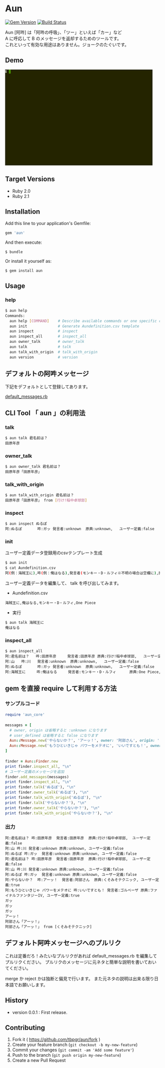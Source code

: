 # Aun

[![Gem Version](https://badge.fury.io/rb/aun.svg)](http://badge.fury.io/rb/aun)
[![Build Status](https://travis-ci.org/tbpgr/aun.png?branch=master)](https://travis-ci.org/tbpgr/aun)

Aun [阿吽] は「阿吽の呼吸」、「ツー」といえば「カー」など  
A に呼応して B のメッセージを返却するためのツールです。  
これといって有効な用途はありません。ジョークのたぐいです。  

## Demo
![demo](./images/aun.gif)

## Target Versions
* Ruby 2.0
* Ruby 2.1

## Installation

Add this line to your application's Gemfile:

```ruby
gem 'aun'
```

And then execute:

    $ bundle

Or install it yourself as:

    $ gem install aun

## Usage
### help
~~~bash
$ aun help
Commands:
  aun help [COMMAND]    # Describe available commands or one specific command
  aun init              # Generate Aundefinition.csv template
  aun inspect           # inspect
  aun inspect_all       # inspect_all
  aun owner_talk        # owner_talk
  aun talk              # talk
  aun talk_with_origin  # talk_with_origin
  aun version           # version
~~~

## デフォルトの阿吽メッセージ
下記をデフォルトとして登録してあります。

[default_messages.rb](./lib/aun/default_messages.rb)

## CLI Tool 「 aun 」の利用法
### talk
~~~bash
$ aun talk 君名前は？
田原年彦
~~~

### owner_talk
~~~bash
$ aun owner_talk 君名前は？
田原年彦「田原年彦」
~~~

### talk_with_origin
~~~bash
$ aun talk_with_origin 君名前は？
田原年彦「田原年彦」 from [行け!稲中卓球部]
~~~

### inspect
~~~bash
$ aun inspect ぬるぽ
阿:ぬるぽ       吽:ガッ 発言者:unknown  原典:unknown,   ユーザー定義:false
~~~

### init
ユーザー定義データ登録用のcsvテンプレート生成

~~~bash
$ aun init
$ cat Aundefinition.csv
阿(例：海賊王に),吽(例：俺はなる),発言者(モンキー・D・ルフィ※不明の場合は空欄に),原典(One Piece※不明の場合は空欄に)
~~~

ユーザー定義データを編集して、 talk を呼び出してみます。

* Aundefinition.csv

~~~
海賊王に,俺はなる,モンキー・D・ルフィ,One Piece
~~~

* 実行

~~~bash
$ aun talk 海賊王に
俺はなる
~~~

### inspect_all
~~~bash
$ aun inspect_all
阿:君名前は？   吽:田原年彦     発言者:田原年彦 原典:行け!稲中卓球部,   ユーザー定義:false
阿:山   吽:川   発言者:unknown  原典:unknown,   ユーザー定義:false
阿:ぬるぽ       吽:ガッ 発言者:unknown  原典:unknown,   ユーザー定義:false
阿:海賊王に     吽:俺はなる     発言者:モンキー・D・ルフィ      原典:One Piece, ユーザー定義:true
~~~

## gem を直接 require して利用する方法

### サンプルコード
~~~ruby
require 'aun_core'

messages = [
  # owner, origin は省略すると :unknown になります
  # user_defined は省略すると false になります
  Aun::Message.new('やらないか？', 'アーッ！', owner: '阿部さん', origin: 'くそみそテクニック', user_defined: true),
  Aun::Message.new('もうひといきじゃ パワーをメテオに', 'いいですとも！', owner: 'ゴルベーザ', origin: 'ファイナルファンタジーIV', user_defined: true)
]

finder = Aun::Finder.new
print finder.inspect_all, "\n"
# ユーザー定義のメッセージを追加
finder.add_messages(messages)
print finder.inspect_all, "\n"
print finder.talk('ぬるぽ'), "\n"
print finder.owner_talk('ぬるぽ'), "\n"
print finder.talk_with_origin('ぬるぽ'), "\n"
print finder.talk('やらないか？'), "\n"
print finder.owner_talk('やらないか？'), "\n"
print finder.talk_with_origin('やらないか？'), "\n"
~~~

### 出力

~~~
阿:君名前は？ 吽:田原年彦  発言者:田原年彦  原典:行け!稲中卓球部,  ユーザー定義:false
阿:山 吽:川 発言者:unknown 原典:unknown, ユーザー定義:false
阿:ぬるぽ 吽:ガッ  発言者:unknown 原典:unknown, ユーザー定義:false
阿:君名前は？ 吽:田原年彦  発言者:田原年彦  原典:行け!稲中卓球部,  ユーザー定義:false
阿:山 吽:川 発言者:unknown 原典:unknown, ユーザー定義:false
阿:ぬるぽ 吽:ガッ  発言者:unknown 原典:unknown, ユーザー定義:false
阿:やらないか？  吽:アーッ！  発言者:阿部さん  原典:くそみそテクニック, ユーザー定義:true
阿:もうひといきじゃ パワーをメテオに 吽:いいですとも！ 発言者:ゴルベーザ 原典:ファイナルファンタジーIV, ユーザー定義:true
ガッ
ガッ
ガッ
アーッ！
阿部さん「アーッ！」
阿部さん「アーッ！」 from [くそみそテクニック]
~~~

## デフォルト阿吽メッセージへのプルリク
これは定番だろ！みたいなプルリクがあれば default_messages.rb を編集してプルリクください。
プルリクのメッセージに元ネタと簡単な説明を書いておいてください。

merge か reject かは独断と偏見で行います。
また元ネタの説明は出来る限り日本語でお願いします。

## History
* version 0.0.1 : First release.

## Contributing

1. Fork it ( https://github.com/tbpgr/aun/fork )
2. Create your feature branch (`git checkout -b my-new-feature`)
3. Commit your changes (`git commit -am 'Add some feature'`)
4. Push to the branch (`git push origin my-new-feature`)
5. Create a new Pull Request
